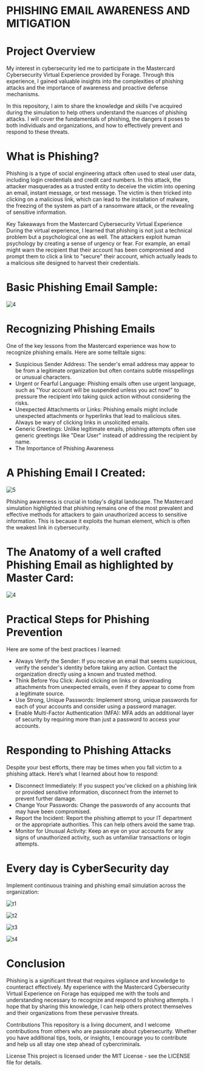 # PHISHING EMAIL AWARENESS AND MITIGATION
# Project Overview
My interest in cybersecurity led me to participate in the Mastercard Cybersecurity Virtual Experience provided by Forage. Through this experience, I gained valuable insights into the complexities of phishing attacks and the importance of awareness and proactive defense mechanisms.

In this repository, I aim to share the knowledge and skills I've acquired during the simulation to help others understand the nuances of phishing attacks. I will cover the fundamentals of phishing, the dangers it poses to both individuals and organizations, and how to effectively prevent and respond to these threats.

# What is Phishing?
Phishing is a type of social engineering attack often used to steal user data, including login credentials and credit card numbers. In this attack, the attacker masquerades as a trusted entity to deceive the victim into opening an email, instant message, or text message. The victim is then tricked into clicking on a malicious link, which can lead to the installation of malware, the freezing of the system as part of a ransomware attack, or the revealing of sensitive information.

Key Takeaways from the Mastercard Cybersecurity Virtual Experience
During the virtual experience, I learned that phishing is not just a technical problem but a psychological one as well. The attackers exploit human psychology by creating a sense of urgency or fear. For example, an email might warn the recipient that their account has been compromised and prompt them to click a link to "secure" their account, which actually leads to a malicious site designed to harvest their credentials.

# Basic Phishing Email Sample:

![4](https://github.com/user-attachments/assets/9dc1afcb-dfac-458c-bcdb-68970b009688)

# Recognizing Phishing Emails
One of the key lessons from the Mastercard experience was how to recognize phishing emails. Here are some telltale signs:

- Suspicious Sender Address: The sender's email address may appear to be from a legitimate organization but often contains subtle misspellings or unusual characters.
- Urgent or Fearful Language: Phishing emails often use urgent language, such as "Your account will be suspended unless you act now!" to pressure the recipient into taking quick action without considering the risks.
- Unexpected Attachments or Links: Phishing emails might include unexpected attachments or hyperlinks that lead to malicious sites. Always be wary of clicking links in unsolicited emails.
- Generic Greetings: Unlike legitimate emails, phishing attempts often use generic greetings like "Dear User" instead of addressing the recipient by name.
- The Importance of Phishing Awareness

# A Phishing Email I Created:

![5](https://github.com/user-attachments/assets/5b5431b7-7237-459f-b99b-04fcc60cc343)

Phishing awareness is crucial in today's digital landscape. The Mastercard simulation highlighted that phishing remains one of the most prevalent and effective methods for attackers to gain unauthorized access to sensitive information. This is because it exploits the human element, which is often the weakest link in cybersecurity.

# The Anatomy of a well crafted Phishing Email as highlighted by Master Card:

![4](https://github.com/user-attachments/assets/51e733df-683c-428b-a940-e28cfa9a8980)

# Practical Steps for Phishing Prevention
Here are some of the best practices I learned:

- Always Verify the Sender: If you receive an email that seems suspicious, verify the sender's identity before taking any action. Contact the organization directly using a known and trusted method.
- Think Before You Click: Avoid clicking on links or downloading attachments from unexpected emails, even if they appear to come from a legitimate source.
- Use Strong, Unique Passwords: Implement strong, unique passwords for each of your accounts and consider using a password manager.
- Enable Multi-Factor Authentication (MFA): MFA adds an additional layer of security by requiring more than just a password to access your accounts.

# Responding to Phishing Attacks
Despite your best efforts, there may be times when you fall victim to a phishing attack. Here’s what I learned about how to respond:

- Disconnect Immediately: If you suspect you've clicked on a phishing link or provided sensitive information, disconnect from the internet to prevent further damage.
- Change Your Passwords: Change the passwords of any accounts that may have been compromised.
- Report the Incident: Report the phishing attempt to your IT department or the appropriate authorities. This can help others avoid the same trap.
- Monitor for Unusual Activity: Keep an eye on your accounts for any signs of unauthorized activity, such as unfamiliar transactions or login attempts.

# Every day is CyberSecurity day
Implement continuous training and phishing email simulation across the organization:

![t1](https://github.com/user-attachments/assets/d6a9edc9-d0a2-418d-a1ad-07206fc8299d)

![t2](https://github.com/user-attachments/assets/9b4aee50-7c56-4de1-9aba-6bcd27d5aa84)

![t3](https://github.com/user-attachments/assets/05bc8aea-fe3a-4229-a76c-74482e6996ea)

![t4](https://github.com/user-attachments/assets/3fd1ddcb-4eaa-44ff-98f3-07478cc7855c)

# Conclusion
Phishing is a significant threat that requires vigilance and knowledge to counteract effectively. My experience with the Mastercard Cybersecurity Virtual Experience on Forage has equipped me with the tools and understanding necessary to recognize and respond to phishing attempts. I hope that by sharing this knowledge, I can help others protect themselves and their organizations from these pervasive threats.

Contributions
This repository is a living document, and I welcome contributions from others who are passionate about cybersecurity. Whether you have additional tips, tools, or insights, I encourage you to contribute and help us all stay one step ahead of cybercriminals.

License
This project is licensed under the MIT License - see the LICENSE file for details.
